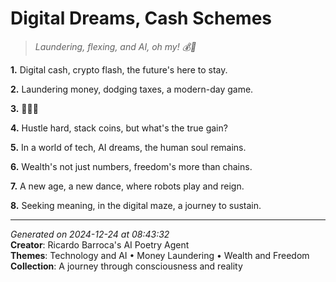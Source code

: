 # Digital Dreams, Cash Schemes

> *Laundering, flexing, and AI, oh my! 💰🤖️*

**1.** Digital cash, crypto flash, the future's here to stay.


**2.** Laundering money, dodging taxes, a modern-day game.


**3.** 💸💡🤖️


**4.** Hustle hard, stack coins, but what's the true gain?


**5.** In a world of tech, AI dreams, the human soul remains.


**6.** Wealth's not just numbers, freedom's more than chains.


**7.** A new age, a new dance, where robots play and reign.


**8.** Seeking meaning, in the digital maze, a journey to sustain.



---

*Generated on 2024-12-24 at 08:43:32*  
**Creator**: Ricardo Barroca's AI Poetry Agent  
**Themes**: Technology and AI • Money Laundering • Wealth and Freedom  
**Collection**: A journey through consciousness and reality